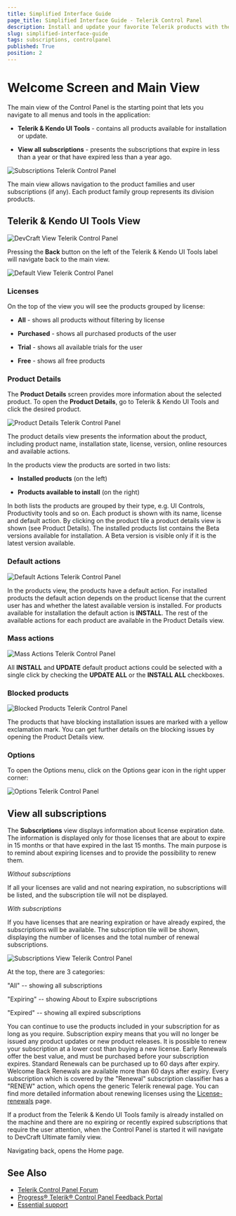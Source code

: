 ```yaml
---
title: Simplified Interface Guide
page_title: Simplified Interface Guide - Telerik Control Panel
description: Install and update your favorite Telerik products with the Telerik Control Panel.
slug: simplified-interface-guide
tags: subscriptions, controlpanel
published: True
position: 2
---
```


# Welcome Screen and Main View

The main view of the Control Panel is the starting point that lets you navigate to all menus and tools in the application:

* **Telerik & Kendo UI Tools** - contains all products available for installation or update.

* **View all subscriptions** - presents the subscriptions that expire in less than a year or that have expired less than a year ago.

![Subscriptions Telerik Control Panel](images/subscriptions-telerik-control-panel.png)

The main view allows navigation to the product families and user subscriptions (if any). Each product family group represents its division products.

## Telerik & Kendo UI Tools View

![DevCraft View Telerik Control Panel](images/devcraft-ultimate-view-telerik-control-panel.png)

Pressing the **Back** button on the left of the Telerik & Kendo UI Tools label will navigate back to the main view. 

![Default View Telerik Control Panel](images/default-view-telerik-control-panel.png)

### Licenses 

On the top of the view you will see the products grouped by license: 

* **All** - shows all products without filtering by license 

* **Purchased** - shows all purchased products of the user 

* **Trial** - shows all available trials for the user 

* **Free** - shows all free products 

### Product Details

The **Product Details** screen provides more information about the selected product. To open the **Product Details**, go to Telerik & Kendo UI Tools and click the desired product. 

![Product Details Telerik Control Panel](images/product-details-telerik-control-panel.png)

The product details view presents the information about the product, including product name, installation state, license, version, online resources and available actions.

In the products view the products are sorted in two lists:

* **Installed products** (on the left) 

* **Products available to install** (on the right)
    
In both lists the products are grouped by their type, e.g. UI Controls, Productivity tools and so on. Each product is shown with its name, license and default action. By clicking on the product tile a product details view is shown (see Product Details). The installed products list contains the Beta versions available for installation. A Beta version is visible only if it is the latest version available. 

### Default actions 

![Default Actions Telerik Control Panel](images/default-actions-telerik-control-panel.png)

In the products view,  the products have a default action. For installed products the default action depends on the product license that the current user has and whether the latest available version is installed. For products available for installation the default action is **INSTALL**. The rest of the available actions for each product are available in the Product Details view. 

### Mass actions 

![Mass Actions Telerik Control Panel](images/mass-actions-telerik-control-panel.png)

All **INSTALL** and **UPDATE** default product actions could be selected with a single click by checking the **UPDATE ALL** or the **INSTALL ALL** checkboxes. 

### Blocked products 

![Blocked Products Telerik Control Panel](images/blocked-products-telerik-control-panel.png)

The products that have blocking installation issues are marked with a yellow exclamation mark. You can get further details on the blocking issues by opening the Product Details view.

### Options

To open the Options menu, click on the Options gear icon in the right upper corner:

![Options Telerik Control Panel](images/options-telerik-control-panel.png)

## View all subscriptions

The **Subscriptions** view displays information about license expiration date. The information is displayed only for those licenses that are about to expire in 15 months or that have expired in the last 15 months. The main purpose is to remind about expiring licenses and to provide the possibility to renew them.

*Without subscriptions*

If all your licenses are valid and not nearing expiration, no subscriptions will be listed, and the subscription tile will not be displayed.

*With subscriptions*

If you have licenses that are nearing expiration or have already expired, the subscriptions will be available. The subscription tile will be shown, displaying the number of licenses and the total number of renewal subscriptions.

![Subscriptions View Telerik Control Panel](images/subscriptions-view-telerik-control-panel.png)

At the top, there are 3 categories:

"All" -- showing all subscriptions

"Expiring" -- showing About to Expire subscriptions

"Expired" -- showing all expired subscriptions

You can continue to use the products included in your subscription for as long as you require. Subscription expiry means that you will no longer be issued any product updates or new product releases. It is possible to renew your subscription at a lower cost than buying a new license. Early Renewals offer the best value, and must be purchased before your subscription expires. Standard Renewals can be purchased up to 60 days after expiry. Welcome Back Renewals are available more than 60 days after expiry.
Every subscription which is covered by the "Renewal" subscription classifier has a "RENEW" action, which opens the generic Telerik renewal page. You can find more detailed information about renewing licenses using the [License-renewals](https://www.telerik.com/purchase/license-renewals) page.

If a product from the Telerik & Kendo UI Tools family is already installed on the machine and there are no expiring or recently expired subscriptions that require the user attention, when the Control Panel is started it will navigate to DevCraft Ultimate family view.

Navigating back, opens the Home page.

## See Also

* [Telerik Control Panel Forum](https://www.telerik.com/forums/telerik-control-panel)
* [Progress® Telerik® Control Panel Feedback Portal](https://feedback.telerik.com/controlpanel) 
* [Essential support](http://www.telerik.com/support) 
